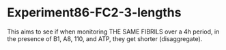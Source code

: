 # Experiment86-FC2-3-lengths
This aims to see if when monitoring THE SAME FIBRILS over a 4h period, in the presence of B1, A8, 110, and ATP, they get shorter (disaggregate). 
